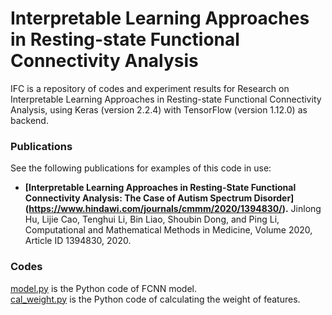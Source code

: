# Interpretable Learning Approaches in Resting-state Functional Connectivity Analysis
IFC is a repository of codes and experiment results for Research on Interpretable Learning Approaches in Resting-state Functional Connectivity Analysis, using Keras (version 2.2.4) with TensorFlow (version 1.12.0) as backend.
### Publications
See the following publications for examples of this code in use:
 * **[Interpretable Learning Approaches in Resting-State Functional Connectivity Analysis: The Case of Autism Spectrum Disorder] (https://www.hindawi.com/journals/cmmm/2020/1394830/).** Jinlong Hu, Lijie Cao, Tenghui Li, Bin Liao, Shoubin Dong, and Ping Li, Computational and Mathematical Methods in Medicine, Volume 2020, Article ID 1394830, 2020. 

 
### Codes
[model.py](model.py) is the Python code of FCNN model.  
[cal_weight.py](cal_weight.py) is the Python code of calculating the weight of features.  





